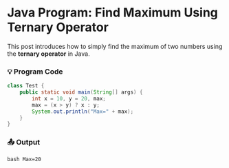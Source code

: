 # Java Program: Find Maximum Using Ternary Operator

This post introduces how to simply find the maximum of two numbers using the **ternary operator** in Java.

### 💡 Program Code
```java
class Test {
    public static void main(String[] args) {
        int x = 10, y = 20, max;
        max = (x > y) ? x : y;
        System.out.println("Max=" + max);
    }
}
``` 
### 📤 Output
```bash Max=20 ```
